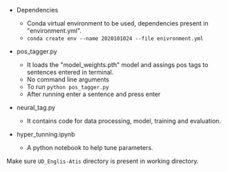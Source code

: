 - Dependencies
    - Conda virtual environment to be used, dependencies present in "environment.yml".
    - ```conda create env --name 2020101024 --file enivronment.yml```


- pos_tagger.py 
    - It loads the "model_weights.pth" model and assings pos tags to sentences entered in terminal.
    - No command line arguments
    - To run ```python pos_tagger.py```
    - After running enter a sentence and press enter


- neural_tag.py
    - It contains code for data processing, model, training and evaluation.


- hyper_tunning.ipynb
    - A python notebook to help tune parameters.


Make sure ```UD_Englis-Atis``` directory is present in working directory.